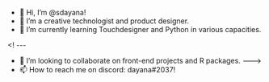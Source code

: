 - 👋 Hi, I’m @sdayana!
- 👀 I’m a creative technologist and product designer.
- 🌱 I’m currently learning Touchdesigner and Python in various capacities.

<! ---
- 💞️ I’m looking to collaborate on front-end projects and R packages.
--->
- 📫 How to reach me on discord: dayana#2037!

<!---
sdayana/sdayana is a ✨ special ✨ repository because its `README.md` (this file) appears on your GitHub profile.
You can click the Preview link to take a look at your changes.
--->
